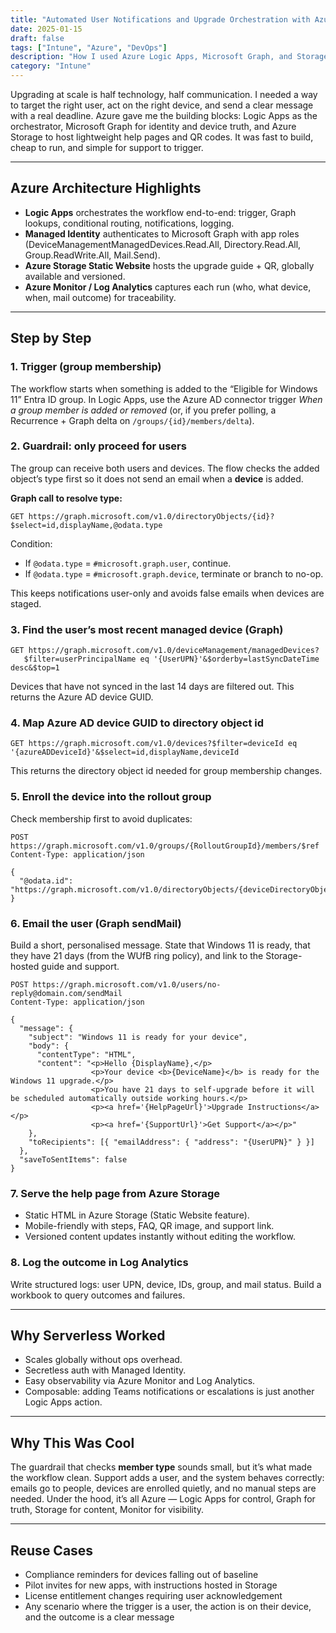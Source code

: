 ```yaml
---
title: "Automated User Notifications and Upgrade Orchestration with Azure Logic Apps and Graph API"
date: 2025-01-15
draft: false
tags: ["Intune", "Azure", "DevOps"]
description: "How I used Azure Logic Apps, Microsoft Graph, and Storage to automate Windows 11 user notifications, deliver self-service upgrade guides, and orchestrate the rollout across a global workforce."
category: "Intune"
---
```


Upgrading at scale is half technology, half communication. I needed a way to target the right user, act on the right device, and send a clear message with a real deadline. Azure gave me the building blocks: Logic Apps as the orchestrator, Microsoft Graph for identity and device truth, and Azure Storage to host lightweight help pages and QR codes. It was fast to build, cheap to run, and simple for support to trigger.

---

## Azure Architecture Highlights

- **Logic Apps** orchestrates the workflow end-to-end: trigger, Graph lookups, conditional routing, notifications, logging.  
- **Managed Identity** authenticates to Microsoft Graph with app roles (DeviceManagementManagedDevices.Read.All, Directory.Read.All, Group.ReadWrite.All, Mail.Send).  
- **Azure Storage Static Website** hosts the upgrade guide + QR, globally available and versioned.  
- **Azure Monitor / Log Analytics** captures each run (who, what device, when, mail outcome) for traceability.  

---

## Step by Step

### 1. Trigger (group membership)

The workflow starts when something is added to the “Eligible for Windows 11” Entra ID group. In Logic Apps, use the Azure AD connector trigger *When a group member is added or removed* (or, if you prefer polling, a Recurrence + Graph delta on `/groups/{id}/members/delta`).

### 2. Guardrail: only proceed for users

The group can receive both users and devices. The flow checks the added object’s type first so it does not send an email when a **device** is added.

**Graph call to resolve type:**

```http
GET https://graph.microsoft.com/v1.0/directoryObjects/{id}?$select=id,displayName,@odata.type
```

Condition:  
- If `@odata.type` = `#microsoft.graph.user`, continue.  
- If `@odata.type` = `#microsoft.graph.device`, terminate or branch to no-op.  

This keeps notifications user-only and avoids false emails when devices are staged.

### 3. Find the user’s most recent managed device (Graph)

```http
GET https://graph.microsoft.com/v1.0/deviceManagement/managedDevices?
   $filter=userPrincipalName eq '{UserUPN}'&$orderby=lastSyncDateTime desc&$top=1
```

Devices that have not synced in the last 14 days are filtered out. This returns the Azure AD device GUID.

### 4. Map Azure AD device GUID to directory object id

```http
GET https://graph.microsoft.com/v1.0/devices?$filter=deviceId eq '{azureADDeviceId}'&$select=id,displayName,deviceId
```

This returns the directory object id needed for group membership changes.

### 5. Enroll the device into the rollout group

Check membership first to avoid duplicates:

```http
POST https://graph.microsoft.com/v1.0/groups/{RolloutGroupId}/members/$ref
Content-Type: application/json

{
  "@odata.id": "https://graph.microsoft.com/v1.0/directoryObjects/{deviceDirectoryObjectId}"
}
```

### 6. Email the user (Graph sendMail)

Build a short, personalised message. State that Windows 11 is ready, that they have 21 days (from the WUfB ring policy), and link to the Storage-hosted guide and support.

```http
POST https://graph.microsoft.com/v1.0/users/no-reply@domain.com/sendMail
Content-Type: application/json

{
  "message": {
    "subject": "Windows 11 is ready for your device",
    "body": {
      "contentType": "HTML",
      "content": "<p>Hello {DisplayName},</p>
                  <p>Your device <b>{DeviceName}</b> is ready for the Windows 11 upgrade.</p>
                  <p>You have 21 days to self-upgrade before it will be scheduled automatically outside working hours.</p>
                  <p><a href='{HelpPageUrl}'>Upgrade Instructions</a></p>
                  <p><a href='{SupportUrl}'>Get Support</a></p>"
    },
    "toRecipients": [{ "emailAddress": { "address": "{UserUPN}" } }]
  },
  "saveToSentItems": false
}
```

### 7. Serve the help page from Azure Storage

- Static HTML in Azure Storage (Static Website feature).  
- Mobile-friendly with steps, FAQ, QR image, and support link.  
- Versioned content updates instantly without editing the workflow.

### 8. Log the outcome in Log Analytics

Write structured logs: user UPN, device, IDs, group, and mail status. Build a workbook to query outcomes and failures.

---

## Why Serverless Worked

- Scales globally without ops overhead.  
- Secretless auth with Managed Identity.  
- Easy observability via Azure Monitor and Log Analytics.  
- Composable: adding Teams notifications or escalations is just another Logic Apps action.  

---

## Why This Was Cool

The guardrail that checks **member type** sounds small, but it’s what made the workflow clean. Support adds a user, and the system behaves correctly: emails go to people, devices are enrolled quietly, and no manual steps are needed. Under the hood, it’s all Azure — Logic Apps for control, Graph for truth, Storage for content, Monitor for visibility.

---

## Reuse Cases

- Compliance reminders for devices falling out of baseline  
- Pilot invites for new apps, with instructions hosted in Storage  
- License entitlement changes requiring user acknowledgement  
- Any scenario where the trigger is a user, the action is on their device, and the outcome is a clear message  
